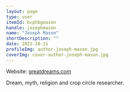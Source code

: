 ```yaml
---
layout: page
type: user
itemId: bcphbgmason
handle: josephmason
name: "Joseph Mason"
shortDescription: ""
date: 2022-10-21
profileImg: author-joseph-mason.jpg
coverImg: cover-author-joseph-mason.jpg
---
```


Website: [greatdreams.com](http://www.greatdreams.com/joestuff/interp/joeindex.htm)

Dream, myth, religion and crop circle researcher.
